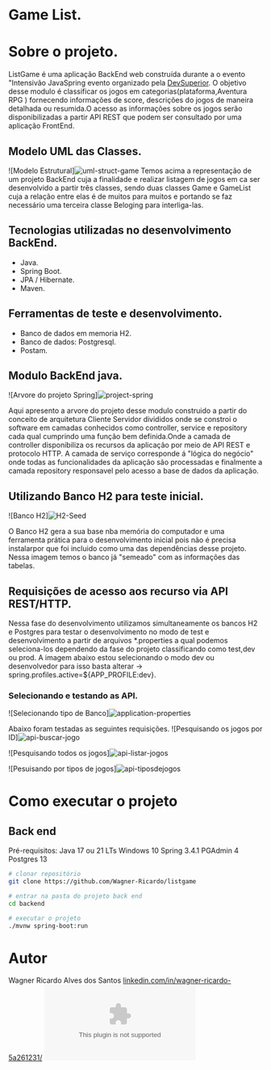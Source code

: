 # Game List.

# Sobre o projeto.

ListGame é uma aplicação BackEnd web  construída durante a o evento "Intensivão JavaSpring evento organizado pela [DevSuperior](https://devsuperior.com "Site da DevSuperior"). O objetivo desse modulo é classificar os jogos em categorias(plataforma,Aventura RPG ) fornecendo informações de score, descrições do jogos de maneira detalhada ou resumida.O acesso as informações sobre os jogos serão disponibilizadas a partir API REST que podem ser consultado por uma aplicação FrontEnd.

## Modelo UML das Classes.
![Modelo Estrutural]![uml-struct-game](https://github.com/user-attachments/assets/cfdd038c-ced0-4023-8782-eb95c530c5ac)
Temos acima a representação de um projeto BackEnd cuja a finalidade e realizar listagem de jogos em ca ser desenvolvido a partir três classes,  sendo duas classes Game e GameList cuja a relação entre elas é de muitos para muitos e portando se faz necessário uma terceira classe Beloging para interliga-las.  

## Tecnologias utilizadas no desenvolvimento BackEnd.
- Java.
- Spring Boot.
- JPA / Hibernate.
- Maven.

## Ferramentas de teste e desenvolvimento.
- Banco de dados em memoria H2.
- Banco de dados: Postgresql.
- Postam.

## Modulo BackEnd java.
![Arvore do projeto Spring]![project-spring](https://github.com/user-attachments/assets/896a7191-25ed-468b-b993-503b95930bfc)

Aqui apresento a arvore do projeto desse modulo construido a partir do conceito de arquitetura Cliente Servidor divididos onde se constroi o software em camadas conhecidos como controller, service e repository cada qual cumprindo uma função bem definida.Onde a camada de controller disponibiliza os recursos da aplicação por meio de API REST e protocolo HTTP.
A camada de serviço corresponde á "lógica do negócio" onde todas as funcionalidades da aplicação são processadas e finalmente a camada repository responsavel pelo acesso a base de dados da aplicação.

## Utilizando Banco H2 para teste inicial.
![Banco H2]![H2-Seed](https://github.com/user-attachments/assets/ecec0152-85c0-4f23-a238-c0b5a7c46ca7)

O Banco H2 gera a sua base nba memória do computador e uma ferramenta prática para o desenvolvimento inicial pois não é precisa instalarpor que foi incluido como uma das dependências desse projeto. Nessa imagem temos o banco já "semeado" com as informações das tabelas. 

## Requisições de acesso aos recurso via API REST/HTTP. 
Nessa fase do  desenvolvimento utilizamos simultaneamente os bancos H2 e  Postgres para testar o desenvolvimento no modo de test e desenvolvimento a partir de arquivos *.properties a qual podemos seleciona-los dependendo da fase do projeto classificando como test,dev ou prod. A imagem abaixo estou selecionando o modo dev ou desenvolvedor para isso basta alterar -> spring.profiles.active=${APP_PROFILE:dev}.

### Selecionando  e testando as API.

![Selecionando tipo de Banco]![application-properties](https://github.com/user-attachments/assets/d156a22d-2144-4e8d-9c72-700cbe3fcbf8)

Abaixo foram testadas as seguintes requisições.
![Pesquisando os jogos por ID]![api-buscar-jogo](https://github.com/user-attachments/assets/2ddf8c84-e1cc-4781-af5d-2de817399714)


![Pesquisando todos os jogos]![api-listar-jogos](https://github.com/user-attachments/assets/643ee796-e01e-46c1-ac4e-390082e2d247)


![Pesuisando por tipos de jogos]![api-tiposdejogos](https://github.com/user-attachments/assets/6adddcc8-29dc-43f5-806d-81b520521c92)


# Como executar o projeto

## Back end
Pré-requisitos: Java 17 ou 21 LTs
Windows 10
Spring 3.4.1
PGAdmin 4
Postgres 13


```bash
# clonar repositório
git clone https://github.com/Wagner-Ricardo/listgame

# entrar na pasta do projeto back end
cd backend

# executar o projeto
./mvnw spring-boot:run
```

# Autor
Wagner Ricardo Alves dos Santos
[linkedin.com/in/wagner-ricardo-5a261231/](https://www.linkedin.com/in/wagner-ricardo-5a261231)
![email](wricardoeng@gmail.com)
